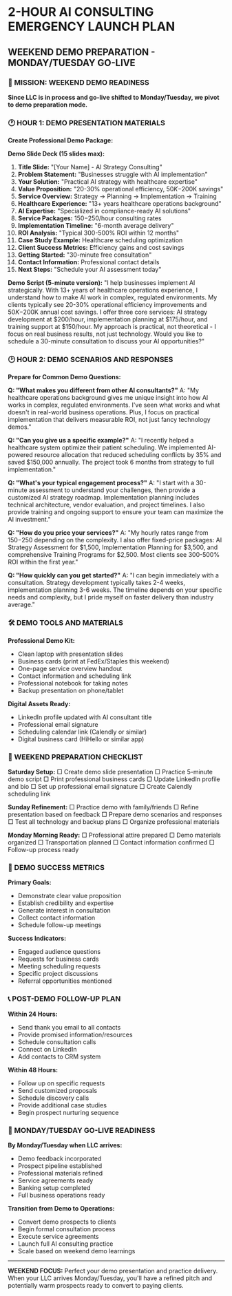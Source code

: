 # 2-HOUR AI CONSULTING EMERGENCY LAUNCH PLAN
## WEEKEND DEMO PREPARATION - MONDAY/TUESDAY GO-LIVE

### 🎯 MISSION: WEEKEND DEMO READINESS

**Since LLC is in process and go-live shifted to Monday/Tuesday, we pivot to demo preparation mode.**

### 🕐 HOUR 1: DEMO PRESENTATION MATERIALS

**Create Professional Demo Package:**

**Demo Slide Deck (15 slides max):**
1. **Title Slide:** "[Your Name] - AI Strategy Consulting"
2. **Problem Statement:** "Businesses struggle with AI implementation"
3. **Your Solution:** "Practical AI strategy with healthcare expertise"
4. **Value Proposition:** "20-30% operational efficiency, $50K-$200K savings"
5. **Service Overview:** Strategy → Planning → Implementation → Training
6. **Healthcare Experience:** "13+ years healthcare operations background"
7. **AI Expertise:** "Specialized in compliance-ready AI solutions"
8. **Service Packages:** $150-$250/hour consulting rates
9. **Implementation Timeline:** "6-month average delivery"
10. **ROI Analysis:** "Typical 300-500% ROI within 12 months"
11. **Case Study Example:** Healthcare scheduling optimization
12. **Client Success Metrics:** Efficiency gains and cost savings
13. **Getting Started:** "30-minute free consultation"
14. **Contact Information:** Professional contact details
15. **Next Steps:** "Schedule your AI assessment today"

**Demo Script (5-minute version):**
"I help businesses implement AI strategically. With 13+ years of healthcare operations experience, I understand how to make AI work in complex, regulated environments. My clients typically see 20-30% operational efficiency improvements and $50K-$200K annual cost savings. I offer three core services: AI strategy development at $200/hour, implementation planning at $175/hour, and training support at $150/hour. My approach is practical, not theoretical - I focus on real business results, not just technology. Would you like to schedule a 30-minute consultation to discuss your AI opportunities?"

### 🕑 HOUR 2: DEMO SCENARIOS AND RESPONSES

**Prepare for Common Demo Questions:**

**Q: "What makes you different from other AI consultants?"**
A: "My healthcare operations background gives me unique insight into how AI works in complex, regulated environments. I've seen what works and what doesn't in real-world business operations. Plus, I focus on practical implementation that delivers measurable ROI, not just fancy technology demos."

**Q: "Can you give us a specific example?"**
A: "I recently helped a healthcare system optimize their patient scheduling. We implemented AI-powered resource allocation that reduced scheduling conflicts by 35% and saved $150,000 annually. The project took 6 months from strategy to full implementation."

**Q: "What's your typical engagement process?"**
A: "I start with a 30-minute assessment to understand your challenges, then provide a customized AI strategy roadmap. Implementation planning includes technical architecture, vendor evaluation, and project timelines. I also provide training and ongoing support to ensure your team can maximize the AI investment."

**Q: "How do you price your services?"**
A: "My hourly rates range from $150-$250 depending on the complexity. I also offer fixed-price packages: AI Strategy Assessment for $1,500, Implementation Planning for $3,500, and comprehensive Training Programs for $2,500. Most clients see 300-500% ROI within the first year."

**Q: "How quickly can you get started?"**
A: "I can begin immediately with a consultation. Strategy development typically takes 2-4 weeks, implementation planning 3-6 weeks. The timeline depends on your specific needs and complexity, but I pride myself on faster delivery than industry average."

### 🛠️ DEMO TOOLS AND MATERIALS

**Professional Demo Kit:**
- Clean laptop with presentation slides
- Business cards (print at FedEx/Staples this weekend)
- One-page service overview handout
- Contact information and scheduling link
- Professional notebook for taking notes
- Backup presentation on phone/tablet

**Digital Assets Ready:**
- LinkedIn profile updated with AI consultant title
- Professional email signature
- Scheduling calendar link (Calendly or similar)
- Digital business card (HiHello or similar app)

### 📱 WEEKEND PREPARATION CHECKLIST

**Saturday Setup:**
□ Create demo slide presentation
□ Practice 5-minute demo script
□ Print professional business cards
□ Update LinkedIn profile and bio
□ Set up professional email signature
□ Create Calendly scheduling link

**Sunday Refinement:**
□ Practice demo with family/friends
□ Refine presentation based on feedback
□ Prepare demo scenarios and responses
□ Test all technology and backup plans
□ Organize professional materials

**Monday Morning Ready:**
□ Professional attire prepared
□ Demo materials organized
□ Transportation planned
□ Contact information confirmed
□ Follow-up process ready

### 🎪 DEMO SUCCESS METRICS

**Primary Goals:**
- Demonstrate clear value proposition
- Establish credibility and expertise
- Generate interest in consultation
- Collect contact information
- Schedule follow-up meetings

**Success Indicators:**
- Engaged audience questions
- Requests for business cards
- Meeting scheduling requests
- Specific project discussions
- Referral opportunities mentioned

### 📞 POST-DEMO FOLLOW-UP PLAN

**Within 24 Hours:**
- Send thank you email to all contacts
- Provide promised information/resources
- Schedule consultation calls
- Connect on LinkedIn
- Add contacts to CRM system

**Within 48 Hours:**
- Follow up on specific requests
- Send customized proposals
- Schedule discovery calls
- Provide additional case studies
- Begin prospect nurturing sequence

### 🚀 MONDAY/TUESDAY GO-LIVE READINESS

**By Monday/Tuesday when LLC arrives:**
- Demo feedback incorporated
- Prospect pipeline established
- Professional materials refined
- Service agreements ready
- Banking setup completed
- Full business operations ready

**Transition from Demo to Operations:**
- Convert demo prospects to clients
- Begin formal consultation process
- Execute service agreements
- Launch full AI consulting practice
- Scale based on weekend demo learnings

---

**WEEKEND FOCUS:** Perfect your demo presentation and practice delivery. When your LLC arrives Monday/Tuesday, you'll have a refined pitch and potentially warm prospects ready to convert to paying clients.
